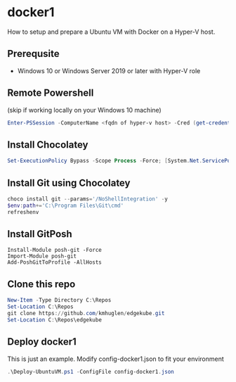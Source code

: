 # docker1

How to setup and prepare a Ubuntu VM with Docker on a Hyper-V host.

## Prerequsite

* Windows 10 or Windows Server 2019 or later with Hyper-V role

## Remote Powershell
(skip if working locally on your Windows 10 machine)

```PowerShell
Enter-PSSession -ComputerName <fqdn of hyper-v host> -Cred (get-credential)
```

## Install Chocolatey
```PowerShell
Set-ExecutionPolicy Bypass -Scope Process -Force; [System.Net.ServicePointManager]::SecurityProtocol = [System.Net.ServicePointManager]::SecurityProtocol -bor 3072; iex ((New-Object System.Net.WebClient).DownloadString('https://community.chocolatey.org/install.ps1'))
```

## Install Git using Chocolatey
```PowerShell
choco install git --params='/NoShellIntegration' -y
$env:path+='C:\Program Files\Git\cmd'
refreshenv
```

## Install GitPosh
```
Install-Module posh-git -Force
Import-Module posh-git
Add-PoshGitToProfile -AllHosts
```

## Clone this repo
```PowerShell
New-Item -Type Directory C:\Repos
Set-Location C:\Repos
git clone https://github.com/kmhuglen/edgekube.git
Set-Location C:\Repos\edgekube
```

## Deploy docker1

This is just an example. Modify config-docker1.json to fit your environment

```PowerShell
.\Deploy-UbuntuVM.ps1 -ConfigFile config-docker1.json
```
